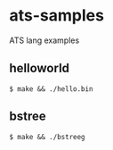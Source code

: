 # ats-samples
ATS lang examples


## helloworld

    $ make && ./hello.bin

## bstree

    $ make && ./bstreeg
